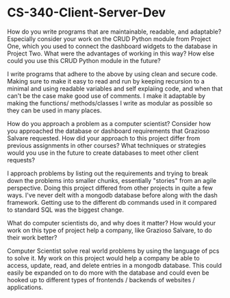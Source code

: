 # CS-340-Client-Server-Dev

How do you write programs that are maintainable, readable, and adaptable? Especially consider your work on the CRUD Python module from Project One, which you used to connect the dashboard widgets to the database in Project Two. What were the advantages of working in this way? How else could you use this CRUD Python module in the future?

I write programs that adhere to the above by using clean and secure code. Making sure to make it easy to read and run by keeping recursion to a minimal and using readable variables and self explaiing code, and when that can't be the case make good use of comments. I make it adaptable by making the functions/ methods/classes I write as modular as possible so they can be used in many places.


How do you approach a problem as a computer scientist? Consider how you approached the database or dashboard requirements that Grazioso Salvare requested. How did your approach to this project differ from previous assignments in other courses? What techniques or strategies would you use in the future to create databases to meet other client requests?

I approach problems by listing out the requirements and trying to break down the problems into smaller chunks, essentially "stories" from an agile perspective. Doing this project differed from other projects in quite a few ways. I've never delt with a mongodb database before along with the dash framework. Getting use to the different db commands used in it compared to standard SQL was the biggest change.


What do computer scientists do, and why does it matter? How would your work on this type of project help a company, like Grazioso Salvare, to do their work better?

Computer Scientist solve real world problems by using the language of pcs to solve it. My work on this project would help a company be able to access, update, read, and delete entries in a mongodb database. This could easily be expanded on to do more with the database and could even be hooked up to different types of frontends / backends of websites / applications.
